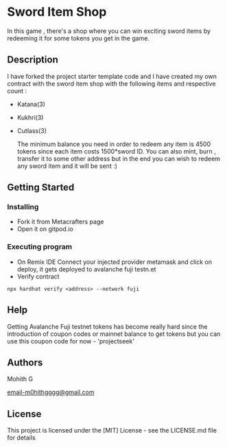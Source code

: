 # Sword Item Shop

In this game , there's a shop where you can win exciting sword items by redeeming it for some tokens you get in the game.

## Description

I have forked the project starter template code and I have created my own contract with the sword item shop with the following items and respective count :
- Katana(3)
- Kukhri(3)
- Cutlass(3)

  The minimum balance you need in order to redeem any item is 4500 tokens since each item costs 1500*sword ID.
  You can also mint, burn , transfer it to some other address but in the end you can wish to redeem any sword item and it will be sent :)

## Getting Started

### Installing

* Fork it from Metacrafters page
* Open it on gitpod.io

### Executing program

* On Remix IDE
  Connect your injected provider metamask and click on deploy, it gets deployed to avalanche fuji testn.et 
* Verify contract
```
npx hardhat verify <address> --network fuji
```

## Help

Getting Avalanche Fuji testnet tokens has become really hard since the introduction of coupon codes or mainnet balance to get tokens but you can use this coupon code for now - 'projectseek'

## Authors

Mohith G

email-m0hithgggg@gmail.com


## License

This project is licensed under the [MIT] License - see the LICENSE.md file for details
